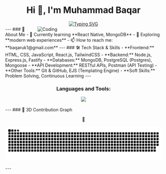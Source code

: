 <h1 align="center">Hi 👋, I'm Muhammad Baqar</h1> <div align="center"> <a href="https://git.io/typing-svg" align="center"> <img src="https://readme-typing-svg.herokuapp.com?font=poppins&size=25&weight=900&pause=1000&color=8651F7&&center=true&vCenter=true&random=false&width=600&lines=Full-Stack+Developer+from+Pakistan+🇵🇰;Passionate+about+Web+%26+Mobile+Development;Always+Learning+%26+Building+%E2%9C%8C" alt="Typing SVG" /> </a> </div> --- <img align="right" alt="Coding" width="400" src="https://camo.githubusercontent.com/1a28adbdab3fbb859ff593fcb88c8af70f97abebd21879da637ac2855d5a98ea/68747470733a2f2f7777772e77656232347a6f6e652e636f6d2f77702d636f6e74656e742f75706c6f6164732f323032322f30392f3263373738655f38396430396333383062376234613039626364626362333239633437333462335f6d76322e676966"> ### 📌 About Me - 🌱 Currently learning **React Native, MongoDB** - 🚀 Exploring **modern web experiences** - 📫 How to reach me: **baqaruk1@gmail.com** --- ### 🛠️ Tech Stack & Skills - **Frontend:** HTML, CSS, JavaScript, React.js, TailwindCSS - **Backend:** Node.js, Express.js, Fastify - **Databases:** MongoDB, PostgreSQL (Postgres), Mongoose - **API Development:** RESTful APIs, Postman (API Testing) - **Other Tools:** Git & GitHub, EJS (Templating Engine) - **Soft Skills:** Problem Solving, Continuous Learning --- <h3 align="center">Languages and Tools:</h3> <p align="center"> <img src="https://skillicons.dev/icons?i=html,css,js,react,tailwind,nodejs,express,bootstrap,mongodb,postgres,redux,git,github,postman" /> </p> --- ### 🎨 3D Contribution Graph <p align="center"> 🐍 </p> <p align="center"> <img src="https://raw.githubusercontent.com/platane/platane/output/github-contribution-grid-snake.svg" /> </p> ---
